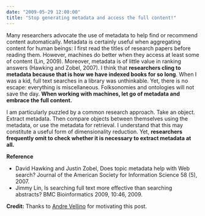 ```yaml
---
date: "2009-05-29 12:00:00"
title: "Stop generating metadata and access the full content!"
---
```




 Many researchers advocate the use of metadata to help find or recommend content automatically. Metadata is certainly useful when aggregating content for human beings: I first read the titles of research papers before reading them. However, machines do better when they access at least some of content  (Lin, 2009). Moreover, metadata is of little value in ranking answers (Hawking and Zobel, 2007).
I think that __researchers cling to metadata because that is how we have indexed books for so long__. When I was a kid, full text searches in a library was unthinkable. Yet, there is no escape: everything is miscellaneous. Folksonomies and ontologies will not save the day. __When working with machines, let go of metadata and embrace the full content.__

I am particularly puzzled by a common research approach. Take an object. Extract metadata. Then compare objects between themselves using the metadata, or use the metadata for retrieval. I understand that this may constitute a useful form of dimensionality reduction. Yet, __researchers frequently omit to check whether it is necessary to extract metadata at all.__

__Reference__

- David Hawking and Justin Zobel, Does topic metadata help with Web search? Journal of the American Society for Information Science 58 (5), 2007.
- Jimmy Lin, Is searching full text more effective than searching abstracts? BMC Bioinformatics 2009, 10:46, 2009.


__Credit:__ Thanks to [Andre Vellino](http://web.ncf.ca/andre/) for motivating this post.

